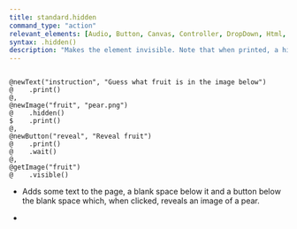 ```yaml
---
title: standard.hidden
command_type: "action"
relevant_elements: [Audio, Button, Canvas, Controller, DropDown, Html, Image, MediaRecorder, Scale, Text, TextInput, Tooltip, Video, VoiceRecorder, Youtube]
syntax: .hidden()
description: "Makes the element invisible. Note that when printed, a hidden element still occupies space on the page, but its content is not visible."
---
```


<!--more-->

<pre><code class="language-diff-javascript diff-highlight try-true">
@newText("instruction", "Guess what fruit is in the image below")
@    .print()
@,
@newImage("fruit", "pear.png")
@    .hidden()
$    .print()
@,
@newButton("reveal", "Reveal fruit")
@    .print()
@    .wait()
@,
@getImage("fruit")
@    .visible()
</code></pre>

+ Adds some text to the page, a blank space below it and a button below the blank space which, when clicked, reveals an image of a pear.

+ 		
